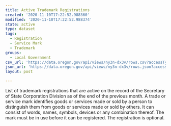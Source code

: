 ```yaml
---
title: Active Trademark Registrations
created: '2020-11-10T17:22:52.988360'
modified: '2020-11-10T17:22:52.988374'
state: active
type: dataset
tags:
  - Registration
  - Service Mark
  - Trademark
groups:
  - Local Government
csv_url: 'https://data.oregon.gov/api/views/ny3n-dx3v/rows.csv?accessType=DOWNLOAD'
json_url: 'https://data.oregon.gov/api/views/ny3n-dx3v/rows.json?accessType=DOWNLOAD'
layout: post

---
```

List of trademark registrations that are active on the record of the Secretary of State Corporation Division as of the end of the previous month.
A trade or service mark identifies goods or services made or sold by a person to distinguish​ them from goods or services made or sold by others. It can consist of words, names, symbols, devices or any combination thereof. The mark must be in use before it can be registered. The registration is optional.
